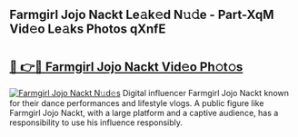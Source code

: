 ## Farmgirl Jojo Nackt Le𝚊k𝚎d N𝚞𝚍e - Part-XqM Vid𝚎o Le𝚊ks Photos qXnfE

# <h2><a href="http://fb5icl.evod.top/?m=Farmgirl+Jojo+Nackt">🔗 👉🔴 Farmgirl Jojo Nackt Vid𝚎o Ph𝚘t𝚘s</a></h2>

[![Farmgirl Jojo Nackt N𝚞d𝚎s](https://i.imgur.com/8V9OHl7.gif)](http://fb5icl.evod.top/?m=Farmgirl+Jojo+Nackt)
Digital influencer Farmgirl Jojo Nackt known for their dance performances and lifestyle vlogs. A public figure like Farmgirl Jojo Nackt, with a large platform and a captive audience, has a responsibility to use his influence responsibly. 
